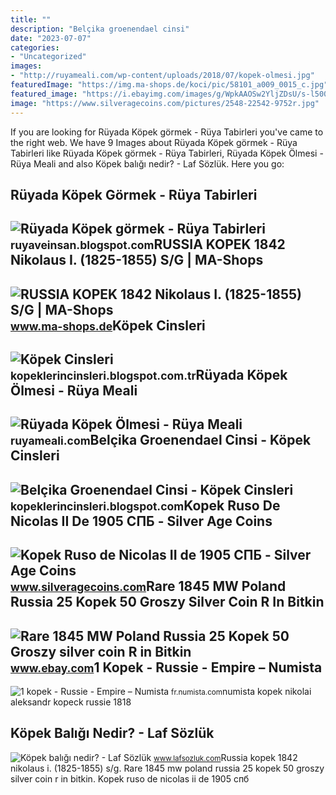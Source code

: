 ```yaml
---
title: ""
description: "Belçika groenendael cinsi"
date: "2023-07-07"
categories:
- "Uncategorized"
images:
- "http://ruyameali.com/wp-content/uploads/2018/07/kopek-olmesi.jpg"
featuredImage: "https://img.ma-shops.de/koci/pic/58101_a009_0015_c.jpg"
featured_image: "https://i.ebayimg.com/images/g/WpkAAOSw2YljZDsU/s-l500.jpg"
image: "https://www.silveragecoins.com/pictures/2548-22542-9752r.jpg"
---
```


If you are looking for Rüyada Köpek görmek - Rüya Tabirleri you've came to the right web. We have 9 Images about Rüyada Köpek görmek - Rüya Tabirleri like Rüyada Köpek görmek - Rüya Tabirleri, Rüyada Köpek Ölmesi - Rüya Meali and also Köpek balığı nedir? - Laf Sözlük. Here you go:

Rüyada Köpek Görmek - Rüya Tabirleri
------------------------------------

 ![Rüyada Köpek görmek - Rüya Tabirleri](http://2.bp.blogspot.com/-cWgkR0Q2MMA/UfzwWbbjMWI/AAAAAAAAAD8/dnSHN6vyQRs/s1600/Hayvalar-Düşünür-mü.jpg) <small>ruyaveinsan.blogspot.com</small>RUSSIA KOPEK 1842 Nikolaus I. (1825-1855) S/G | MA-Shops
--------------------------------------------------------

 ![RUSSIA KOPEK 1842 Nikolaus I. (1825-1855) S/G | MA-Shops](https://img.ma-shops.de/koci/pic/58101_a009_0015_c.jpg) <small>www.ma-shops.de</small>Köpek Cinsleri
--------------

 ![Köpek Cinsleri](http://3.bp.blogspot.com/-ZpoubelB3gA/UhS9iQZRCoI/AAAAAAAAAAc/E5qXKVjqPqk/s1600/yorkshire_terrier.jpg) <small>kopeklerincinsleri.blogspot.com.tr</small>Rüyada Köpek Ölmesi - Rüya Meali
--------------------------------

 ![Rüyada Köpek Ölmesi - Rüya Meali](http://ruyameali.com/wp-content/uploads/2018/07/kopek-olmesi.jpg) <small>ruyameali.com</small>Belçika Groenendael Cinsi - Köpek Cinsleri
------------------------------------------

 ![Belçika Groenendael Cinsi - Köpek Cinsleri](http://3.bp.blogspot.com/-MDSlkwL577A/UgC4AJLCsTI/AAAAAAAAAG0/RhTMjboAweg/s1600/belçika+groenendael.jpg) <small>kopeklerincinsleri.blogspot.com</small>Kopek Ruso De Nicolas II De 1905 СПБ - Silver Age Coins
-------------------------------------------------------

 ![Kopek Ruso de Nicolas II de 1905 СПБ - Silver Age Coins](https://www.silveragecoins.com/pictures/2548-22542-9752r.jpg) <small>www.silveragecoins.com</small>Rare 1845 MW Poland Russia 25 Kopek 50 Groszy Silver Coin R In Bitkin
---------------------------------------------------------------------

 ![Rare 1845 MW Poland Russia 25 Kopek 50 Groszy silver coin R in Bitkin](https://i.ebayimg.com/images/g/WpkAAOSw2YljZDsU/s-l500.jpg) <small>www.ebay.com</small>1 Kopek - Russie - Empire – Numista
-----------------------------------

 ![1 kopek - Russie - Empire – Numista](https://fr.numista.com/catalogue/photos/russia-empire/g698.jpg) <small>fr.numista.com</small>numista kopek nikolai aleksandr kopeck russie 1818

Köpek Balığı Nedir? - Laf Sözlük
--------------------------------

 ![Köpek balığı nedir? - Laf Sözlük](http://1.bp.blogspot.com/-WZKKwHONyoE/U8W25TVozKI/AAAAAAAAR_I/q8huAl0R2Z4/s1600/kopek_baligi.jpg) <small>www.lafsozluk.com</small>Russia kopek 1842 nikolaus i. (1825-1855) s/g. Rare 1845 mw poland russia 25 kopek 50 groszy silver coin r in bitkin. Kopek ruso de nicolas ii de 1905 спб
